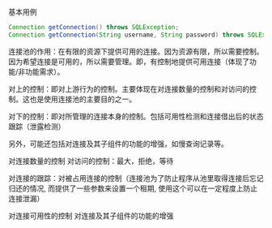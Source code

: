 基本用例

```java
Connection getConnection() throws SQLException;
Connection getConnection(String username, String password) throws SQLException;
```

连接池的作用：在有限的资源下提供可用的连接。因为资源有限，所以需要控制。因为希望连接是可用的，所以需要管理。即，有控制地提供可用连接（体现了功能/非功能需求）。

对上的控制：即对上游行为的控制。主要体现在对连接数量的控制和对访问的控制。这也是使用连接池的主要目的之一。

对下的控制：即对所管理的连接本身的控制。包括可用性检测和连接借出后的状态跟踪（泄露检测）



另外，可能还包括对连接及其子组件的功能的增强，如慢查询记录等。



对连接数量的控制
对访问的控制：最大，拒绝，等待

对连接的跟踪：对被占用连接的控制（连接池为了防止程序从池里取得连接后忘记归还的情况, 而提供了一些参数来设置一个租期, 使用这个可以在一定程度上防止连接泄漏）

对连接可用性的控制
对连接及其子组件的功能的增强